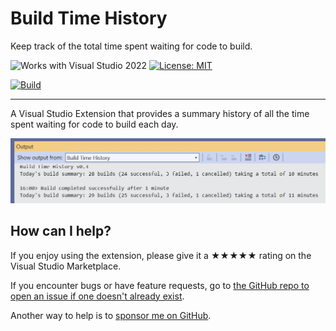 ﻿# Build Time History

Keep track of the total time spent waiting for code to build.

![Works with Visual Studio 2022](https://img.shields.io/static/v1.svg?label=VS&message=2022&color=A853C7)
[![License: MIT](https://img.shields.io/badge/License-MIT-green.svg)](LICENSE)

[![Build](https://github.com/mrlacey/BuildTimeHistory/actions/workflows/build.yaml/badge.svg)](https://github.com/mrlacey/BuildTimeHistory/actions/workflows/build.yaml)

---

A Visual Studio Extension that provides a summary history of all the time spent waiting for code to build each day.

![Example output on the Output Window](./art/example-output.png)

## How can I help?

If you enjoy using the extension, please give it a ★★★★★ rating on the Visual Studio Marketplace.

If you encounter bugs or have feature requests, go to [the GitHub repo to open an issue if one doesn't already exist](https://github.com/mrlacey/BuildTimeHistory/issues).

Another way to help is to [sponsor me on GitHub](https://github.com/sponsors/mrlacey).
